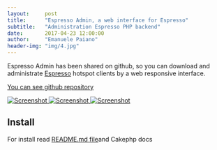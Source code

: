 ```yaml
---
layout:     post
title:      "Espresso Admin, a web interface for Espresso"
subtitle:   "Administration Espresso PHP backend"
date:       2017-04-23 12:00:00
author:     "Emanuele Paiano"
header-img: "img/4.jpg"
---
```


<p>Espresso Admin has been shared on github, so you can download and administrate <a href="https://github.com/emanuelepaiano/espresso-portal">Espresso</a> hotspot clients by a web responsive interface.</p>

<p><a href="https://github.com/emanuelepaiano/espresso-admin">You can see github repository</a></p>

<a href="#">
    <img src="https://github.com/emanuelepaiano/espresso-admin/blob/master/screenshots/1.png?raw=true" alt="Screenshot">
</a>

<a href="#">
    <img src="https://github.com/emanuelepaiano/espresso-admin/blob/master/screenshots/2.png?raw=true" alt="Screenshot">
</a>

<a href="#">
    <img src="https://github.com/emanuelepaiano/espresso-admin/blob/master/screenshots/3.png?raw=true" alt="Screenshot">
</a>


<h2 class="section-heading">Install</h2>

<p>For install read <a href="https://github.com/emanuelepaiano/espresso-admin/blob/master/README.md">README.md file</a>and Cakephp docs</p>


